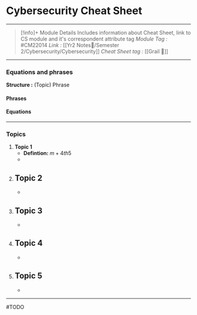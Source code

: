 # Cybersecurity Cheat Sheet
---
> [!info]+ Module Details
> Includes information about Cheat Sheet, link to CS module and it's correspondent attribute tag 
> *Module Tag :* #CM22014 
> *Link :* [[Yr2 Notes📘/Semester 2/Cybersecurity/Cybersecurity]]
> *Cheat Sheet tag :* [[Grail 🩷]]

---
### Equations and phrases
**Structure :** (Topic) Phrase
#### Phrases

#### Equations

---
### Topics
1. **Topic 1**
    - **Defintion:** $m+4th5$
    - 
2. **Topic 2**
    - 
    - 
3. **Topic 3**
    - 
    - 
4. **Topic 4**
    - 
    - 
5. **Topic 5**
    - 
    - 

---
#TODO 
